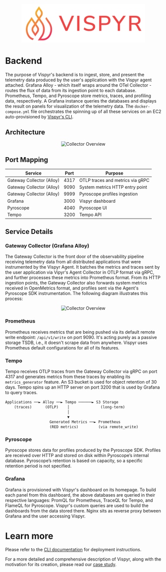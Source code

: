 <div align="center">
  <a href="https://vispyr.com">
    <img src="https://raw.githubusercontent.com/vispyr/.github/main/profile/assets/vispyr-banner.png" alt="Vispyr Banner" width="400">
  </a>
</div>

# Backend

The purpose of Vispyr's backend is to ingest, store, and present the telemetry data produced by the user's application with the Vispyr agent attached. Grafana Alloy - which itself wraps around the OTel Collector - routes the flux of data from its ingestion point to each database. Prometheus, Tempo, and Pyroscope store metrics, traces, and profiling data, respectively. A Grafana instance queries the databases and displays the result on panels for visualization of the telemetry data. The `docker-compose.yml` file orchestrates the spinning up of all these services on an EC2 auto-provisioned by [Vispyr's CLI](https://github.com/Vispyr/vispyr-cli "Go to CLI page").

## Architecture

<div align="center">
  <img src="https://raw.githubusercontent.com/vispyr/.github/main/profile/assets/backend_architecture3.svg" alt="Collector Overview" width="600">
</div>


## Port Mapping

| Service | Port | Purpose |
|---------|------|--------|
| Gateway Collector (Alloy) | 4317 | OTLP traces and metrics via gRPC |
| Gateway Collector (Alloy) | 9090 | System metrics HTTP entry point |
| Gateway Collector (Alloy) | 9999 | Pyroscope profiles ingestion |
| Grafana | 3000 | Vispyr dashboard |
| Pyroscope | 4040 | Pyroscope UI |
| Tempo | 3200 | Tempo API |

## Service Details

### Gateway Collector (Grafana Alloy)

The Gateway Collector is the front door of the observability pipeline receiving telemetry data from all distributed applications that were instrumented by the Vispyr Agent. It batches the metrics and traces sent by the user application via Vipyr's Agent Collector in OTLP format via gRPC, and further processes these metrics into Prometheus format. From its HTTP ingestion points, the Gateway Collector also forwards system metrics received in OpenMetrics format, and profiles sent via the Agent's Pyroscope SDK instrumentation. The following diagram illustrates this process:

<div align="center">
  <img src="https://raw.githubusercontent.com/vispyr/.github/main/profile/assets/gateway_collector4.svg" alt="Collector Overview" width="600">
</div>

### Prometheus

Prometheus receives metrics that are being pushed via its default remote write endpoint: `/api/v1/write` on port 9090. It's acting purely as a passive storage TSDB, i.e., it doesn't scrape data from anywhere. Vispyr uses Prometheus default configurations for all of its features. 

### Tempo

Tempo receives OTLP traces from the Gateway Collector via gRPC on port 4317 and generates metrics from these traces by enabling its `metrics_generator` feature. An S3 bucket is used for object retention of 30 days. Tempo spins up an HTTP server on port 3200 that is used by Grafana to query traces.

```
Applications ──► Alloy ──► Tempo ──────► S3 Storage
    (traces)      (OTLP)    │              (long-term)
                            │
                            ▼
                    Generated Metrics ──► Prometheus
                    (RED metrics)         (via remote_write)
```

### Pyroscope

Pyroscope stores data for profiles produced by the Pyroscope SDK. Profiles are received over HTTP and stored on disk within Pyroscope’s internal database. Pyroscope’s retention is based on capacity, so a specific retention period is not specified.

### Grafana

Grafana is provisioned with Vispyr's dashboard on its homepage. To build each panel from this dashboard, the above databases are queried in their respective languages: PromQL for Prometheus, TraceQL for Tempo, and FlameQL for Pyroscope. Vispyr's custom queries are used to build the dashboards from the data stored there. Nginx sits as reverse proxy between Grafana and the user accessing Vispyr.

# Learn more

Please refer to the [CLI documentation](https://github.com/Vispyr/vispyr-cli "Go to CLI page") for deployment instructions.

For a more detailed and comprehensive description of Vispyr, along with the motivation for its creation, please read our [case study](https://vispyr.com "Go to Case Study").
